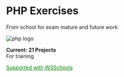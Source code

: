 # PHP Exercises
From school for exam mature and future work

![php logo](https://www.php.net/images/logos/php-med-trans.png)


**Current: 21 Projects**<br>
For training 

<style>
    a:hover{color: red;}
</style>
<a href="https://www.w3schools.com/PHP/default.asp" style='color: green;'>Supported with W3Schools</a>